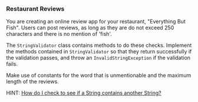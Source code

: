 ### Restaurant Reviews

You are creating an online review app for your restaurant, "Everything But Fish". Users can post reviews, 
as long as they are do not exceed 250 characters and there is no mention of 'fish'.

The `StringValidator` class contains methods to do these checks. Implement the methods contained in `StringValidator`
so that they return successfully if the validation passes, and throw an `InvalidStringException` if the validation 
fails.

Make use of constants for the word that is unmentionable and the maximum length of the reviews. 

HINT:
[How do I check to see if a String contains another String?](./hints/hint-01.md)
